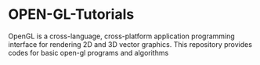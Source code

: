 # OPEN-GL-Tutorials
OpenGL is a cross-language, cross-platform application programming interface for rendering 2D and 3D vector graphics. This repository provides codes for basic open-gl programs and algorithms
